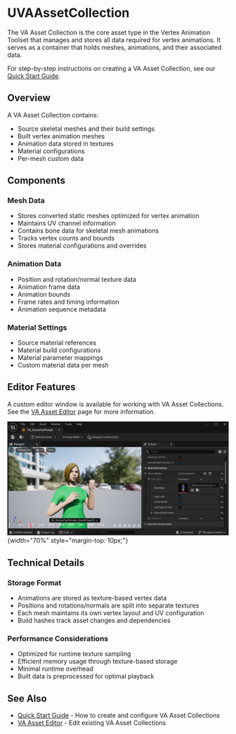 # UVAAssetCollection

The VA Asset Collection is the core asset type in the Vertex Animation Toolset that manages and stores all data required for vertex animations. It serves as a container that holds meshes, animations, and their associated data. 

For step-by-step instructions on creating a VA Asset Collection, see our [Quick Start Guide](quick-start.md).



## Overview

A VA Asset Collection contains:

- Source skeletal meshes and their build settings
- Built vertex animation meshes
- Animation data stored in textures
- Material configurations
- Per-mesh custom data

## Components

### Mesh Data
- Stores converted static meshes optimized for vertex animation
- Maintains UV channel information
- Contains bone data for skeletal mesh animations
- Tracks vertex counts and bounds
- Stores material configurations and overrides

### Animation Data
- Position and rotation/normal texture data
- Animation frame data
- Animation bounds
- Frame rates and timing information
- Animation sequence metadata

### Material Settings
- Source material references
- Material build configurations
- Material parameter mappings
- Custom material data per mesh

## Editor Features

A custom editor window is available for working with VA Asset Collections. See the [VA Asset Editor](va-asset-editor.md) page for more information.

![VA Asset Collection](assets/vacollect_01.jpg){width="70%" style="margin-top: 10px;"}

## Technical Details

### Storage Format
- Animations are stored as texture-based vertex data
- Positions and rotations/normals are split into separate textures
- Each mesh maintains its own vertex layout and UV configuration
- Build hashes track asset changes and dependencies

### Performance Considerations
- Optimized for runtime texture sampling
- Efficient memory usage through texture-based storage
- Minimal runtime overhead
- Built data is preprocessed for optimal playback

## See Also

- [Quick Start Guide](quick-start.md) - How to create and configure VA Asset Collections
- [VA Asset Editor](va-asset-editor.md) - Edit existing VA Asset Collections
